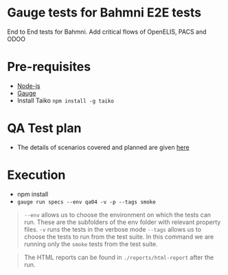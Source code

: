 # Gauge tests for Bahmni E2E tests

End to End tests for Bahmni.
<Todo> Add critical flows of OpenELIS, PACS and ODOO

# Pre-requisites
* [Node-js](https://nodejs.org/en/)
* [Gauge](https://docs.gauge.org/getting_started/installing-gauge.html?os=macos&language=javascript&ide=vscode)
* Install Taiko `npm install -g taiko`

# QA Test plan
* The details of scenarios covered and planned are given [here](https://bahmni.atlassian.net/wiki/spaces/BAH/pages/2813427741/QA+Automation+Testing)

# Execution
* npm install
* `gauge run specs --env qa04 -v -p --tags smoke`
> `--env` allows us to choose the environment on which the tests can run. These are the subfolders of the env folder with relevant property files.
> `-v` runs the tests in the verbose mode
> `--tags` allows us to choose the tests to run from the test suite. 
    In this command we are running only the `smoke` tests from the test suite. 

> The HTML reports can be found in `./reports/html-report` after the run.
